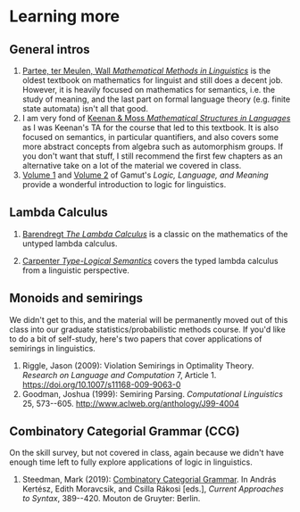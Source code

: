 # Learning more

## General intros

1. [Partee, ter Meulen, Wall *Mathematical Methods in Linguistics*](https://smile.amazon.com/Mathematical-Methods-Linguistics-Studies-Philosophy/dp/9027722447/) is the oldest textbook on mathematics for linguist and still does a decent job.
   However, it is heavily focused on mathematics for semantics, i.e. the study of meaning, and the last part on formal language theory (e.g. finite state automata) isn't all that good.
1. I am very fond of [Keenan & Moss *Mathematical Structures in Languages*](https://smile.amazon.com/Mathematical-Structures-Languages-Lecture-Notes/dp/1575868725/) as I was Keenan's TA for the course that led to this textbook.
   It is also focused on semantics, in particular quantifiers, and also covers some more abstract concepts from algebra such as automorphism groups.
   If you don't want that stuff, I still recommend the first few chapters as an alternative take on a lot of the material we covered in class.
1. [Volume 1](https://smile.amazon.com/Logic-Language-Meaning-Introduction/dp/0226280853) and [Volume 2](https://smile.amazon.com/Logic-Language-Meaning-Intensional-Logical/dp/0226280888/) of Gamut's *Logic, Language, and Meaning* provide a wonderful introduction to logic for linguistics.

## Lambda Calculus

1. [Barendregt *The Lambda Calculus*](https://smile.amazon.com/Calculus-Semantics-Studies-Foundations-Mathematics/dp/0444875085) is a classic on the mathematics of the untyped lambda calculus.

1. [Carpenter *Type-Logical Semantics*](https://smile.amazon.com/Type-Logical-Semantics-Language-Speech-Communication/dp/0262032481) covers the typed lambda calculus from a linguistic perspective.

## Monoids and semirings

We didn't get to this, and the material will be permanently moved out of this class into our graduate statistics/probabilistic methods course.
If you'd like to do a bit of self-study, here's two papers that cover applications of semirings in linguistics.

1. Riggle, Jason (2009): Violation Semirings in Optimality Theory. *Research on Language and Computation* 7, Article 1. <https://doi.org/10.1007/s11168-009-9063-0>
1. Goodman, Joshua (1999): Semiring Parsing. *Computational Linguistics* 25, 573--605. <http://www.aclweb.org/anthology/J99-4004>

## Combinatory Categorial Grammar (CCG)

On the skill survey, but not covered in class, again because we didn't have enough time left to fully explore applications of logic in linguistics.

1. Steedman, Mark (2019): [Combinatory Categorial Grammar](https://library.oapen.org/bitstream/handle/20.500.12657/53736/10.1515_9783110540253-014.pdf?sequence=1). In András Kertész, Edith Moravcsik, and Csilla Rákosi [eds.], *Current Approaches to Syntax*, 389--420. Mouton de Gruyter: Berlin.
